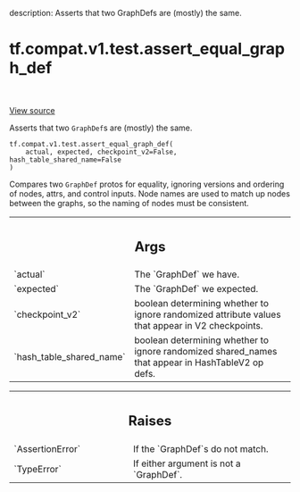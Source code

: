 description: Asserts that two GraphDefs are (mostly) the same.

<div itemscope itemtype="http://developers.google.com/ReferenceObject">
<meta itemprop="name" content="tf.compat.v1.test.assert_equal_graph_def" />
<meta itemprop="path" content="Stable" />
</div>

# tf.compat.v1.test.assert_equal_graph_def

<!-- Insert buttons and diff -->

<table class="tfo-notebook-buttons tfo-api nocontent" align="left">

</table>

<a target="_blank" class="external" href="/code/stable/tensorflow/python/framework/test_util.py">View source</a>



Asserts that two `GraphDef`s are (mostly) the same.

<pre class="devsite-click-to-copy prettyprint lang-py tfo-signature-link">
<code>tf.compat.v1.test.assert_equal_graph_def(
    actual, expected, checkpoint_v2=False, hash_table_shared_name=False
)
</code></pre>



<!-- Placeholder for "Used in" -->

Compares two `GraphDef` protos for equality, ignoring versions and ordering of
nodes, attrs, and control inputs.  Node names are used to match up nodes
between the graphs, so the naming of nodes must be consistent.

<!-- Tabular view -->
 <table class="responsive fixed orange">
<colgroup><col width="214px"><col></colgroup>
<tr><th colspan="2"><h2 class="add-link">Args</h2></th></tr>

<tr>
<td>
`actual`
</td>
<td>
The `GraphDef` we have.
</td>
</tr><tr>
<td>
`expected`
</td>
<td>
The `GraphDef` we expected.
</td>
</tr><tr>
<td>
`checkpoint_v2`
</td>
<td>
boolean determining whether to ignore randomized attribute
values that appear in V2 checkpoints.
</td>
</tr><tr>
<td>
`hash_table_shared_name`
</td>
<td>
boolean determining whether to ignore randomized
shared_names that appear in HashTableV2 op defs.
</td>
</tr>
</table>



<!-- Tabular view -->
 <table class="responsive fixed orange">
<colgroup><col width="214px"><col></colgroup>
<tr><th colspan="2"><h2 class="add-link">Raises</h2></th></tr>

<tr>
<td>
`AssertionError`
</td>
<td>
If the `GraphDef`s do not match.
</td>
</tr><tr>
<td>
`TypeError`
</td>
<td>
If either argument is not a `GraphDef`.
</td>
</tr>
</table>

